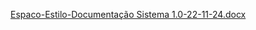 
[Espaco-Estilo-Documentação Sistema 1.0-22-11-24.docx](https://github.com/user-attachments/files/17877618/Espaco-Estilo-Documentacao.Sistema.1.0-22-11-24.docx)
